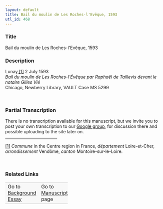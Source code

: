 ```yaml
---  
layout: default  
title: Bail du moulin de Les Roches-l'Evêque, 1593  
utl_id: 468
---
```


### Title

Bail du moulin de Les Roches-l'Evêque, 1593

### Description

<p>Lunay,<a href="#_ftn1" name="_ftnref1" title="" id="_ftnref1">[1]</a> 2 July 1593<br /><em>Bail du moulin de Les Roches-l’Évêque par Raphaël de Taillevis devant le notaire Gilles Vié</em><br />
Chicago, Newberry Library, VAULT Case MS 5299</p>
<p> </p>


### Partial Transcription

<p>There is no transcription available for this manuscript, but we invite you to post your own transcription to our <a href="https://paleography.library.utoronto.ca/content/group-work">Google group</a>, for discussion there and possible uploading to the site later on.</p>
<div>
<hr align="left" size="1" width="33%" /><div id="ftn1"><a href="#_ftnref1" name="_ftn1" title="" id="_ftn1">[1]</a> <em>Commune</em> in the Centre region in France, <em>département</em> Loire-et-Cher, <em>arrondissement </em>Vendôme, <em>canton </em>Montoire-sur-le-Loire.</div>
</div>
<p> </p>


### Related Links

<table border="0.5" cellpadding="1" cellspacing="1" style="width: 200px; background-color:#F8F8F8;">
    <tbody style="border-color:#ccc">
        <tr style="border-color:#ccc">
            <td>Go to <a href="https://centerfordigitalhumanities.github.io/Newberry-French-paleography/essay/468" target="_blank">Background Essay</a></td>
            <td>Go to <a href="https://centerfordigitalhumanities.github.io/Newberry-French-paleography/www/record.html?id=468" target="_blank">Manuscript</a> page</td>
        </tr>
    </tbody>
</table>
